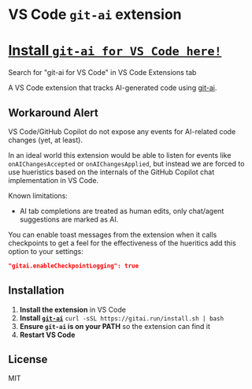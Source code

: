 # VS Code `git-ai` extension

# [Install `git-ai for VS Code here!`](https://marketplace.visualstudio.com/items?itemName=git-ai.git-ai-vscode)

Search for "git-ai for VS Code" in VS Code Extensions tab

A VS Code extension that tracks AI-generated code using [git-ai](https://github.com/acunniffe/git-ai).

## Workaround Alert

VS Code/GitHub Copilot do not expose any events for AI-related code changes (yet, at least).

In an ideal world this extension would be able to listen for events like `onAIChangesAccepted` or `onAIChangesApplied`, but instead we are forced to use hueristics based on the internals of the GitHub Copilot chat implementation in VS Code.

Known limitations:

- AI tab completions are treated as human edits, only chat/agent suggestions are marked as AI.

You can enable toast messages from the extension when it calls checkpoints to get a feel for the effectiveness of the hueritics add this option to your settings:

```json
"gitai.enableCheckpointLogging": true
```

## Installation

1. **Install the extension** in VS Code
2. **Install [`git-ai`](https://github.com/acunniffe/git-ai)** `curl -sSL https://gitai.run/install.sh | bash`
3. **Ensure `git-ai` is on your PATH** so the extension can find it
4. **Restart VS Code**

## License

MIT
